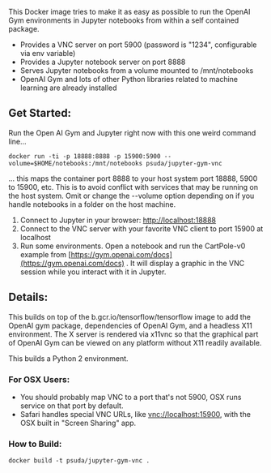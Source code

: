 
This Docker image tries to make it as easy as possible to run the
OpenAI Gym environments in Jupyter notebooks from within a self
contained package.

 * Provides a VNC server on port 5900 (password is "1234", configurable via env variable)
 * Provides a Jupyter notebook server on port 8888
 * Serves Jupyter notebooks from a volume mounted to /mnt/notebooks
 * OpenAI Gym and lots of other Python libraries related to machine learning are already installed

## Get Started:

Run the Open AI Gym and Jupyter right now with this one weird command line...

  `docker run -ti -p 18888:8888 -p 15900:5900 --volume=$HOME/notebooks:/mnt/notebooks psuda/jupyter-gym-vnc`

... this maps the container port 8888 to your host system port 18888, 5900 to 15900, etc. This is to avoid conflict with services that may be running on the host system. Omit or change the --volume option depending on if you handle notebooks in a folder on the host machine.

 1. Connect to Jupyter in your browser: [http://localhost:18888](http://localhost:18888)
 2. Connect to the VNC server with your favorite VNC client to port 15900 at localhost
 3. Run some environments. Open a notebook and run the CartPole-v0 example from [https://gym.openai.com/docs](https://gym.openai.com/docs) . It will display a graphic in the VNC session while you interact with it in Jupyter.

## Details:

This builds on top of the b.gcr.io/tensorflow/tensorflow image to add the OpenAI
gym package, dependencies of OpenAI Gym, and a headless X11 environment. The X
server is rendered via x11vnc so that the graphical part of OpenAI Gym
can be viewed on any platform without X11 readily available.

This builds a Python 2 environment.

### For OSX Users:
 * You should probably map VNC to a port that's not 5900, OSX runs service on that port by default.
 * Safari handles special VNC URLs, like [vnc://localhost:15900](vnc://localhost:15900), with the OSX built in "Screen Sharing" app.

### How to Build:
  `docker build -t psuda/jupyter-gym-vnc . `
